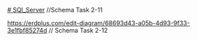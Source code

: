 [# SQl_Server](https://erdplus.com/edit-diagram/073a38f7-3a1c-470f-9d42-ed9613c8eadf) //Schema Task 2-11

https://erdplus.com/edit-diagram/68693d43-a05b-4d93-9f33-3e1fbf85274d // Schema Task 2-12
